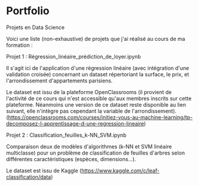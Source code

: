 # Portfolio

Projets en Data Science

Voici une liste (non-exhaustive) de projets que j'ai réalisé au cours de ma formation :

Projet 1 : Régression_linéaire_prédiction_de_loyer.ipynb

Il s'agit ici de l'application d'une régression linéaire (avec intégration d'une validation croisée) concernant un dataset répertoriant la surface, le prix, et l'arrondissement d'appartements parisiens.

Le dataset est issu de la plateforme OpenClassrooms (il provient de l'activité de ce cours qui n'est accessible qu'aux membres inscrits sur cette plateforme. Néanmoins une version de ce dataset reste disponible au lien suivant, elle n'intègre pas cependant la variable de l'arrondissement). 
(https://openclassrooms.com/courses/initiez-vous-au-machine-learning/tp-decomposez-l-apprentissage-d-une-regression-lineaire)

Projet 2 : Classification_feuilles_k-NN_SVM.ipynb

Comparaison deux de modèles d'algorithmes (k-NN et SVM linéaire multiclasse) pour un problème de classification de feuilles d'arbres selon différentes caractéristiques (espèces, dimensions...).

Le dataset est issu de Kaggle (https://www.kaggle.com/c/leaf-classification/data)


